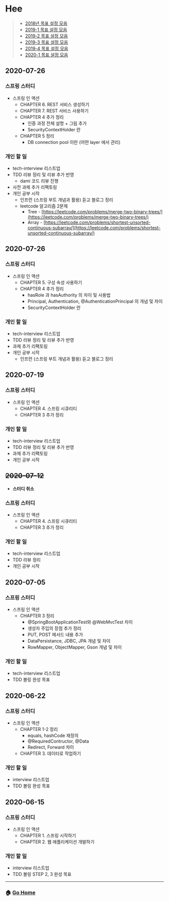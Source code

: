 # Hee

> - [2018년 목표 설정 모음](/hee/2018-goals.md)
> - [2019-1 목표 설정 모음](/hee/2019-1-goals.md)
> - [2019-2 목표 설정 모음](/hee/2019-2-goals.md)
> - [2019-3 목표 설정 모음](/hee/2019-3-goals.md)
> - [2019-4 목표 설정 모음](/hee/2019-3-goals.md)
> - [2020-1 목표 설정 모음](/hee/2020-1-goals.md)

## 2020-07-26 
### 스프링 스터디
- 스프링 인 액션
  - CHAPTER 6. REST 서비스 생성하기
  - CHAPTER 7. REST 서비스 사용하기 
  - CHAPTER 4 추가 정리 
    - 인증 과정 전체 설명 + 그림 추가 
    - SecurityContextHolder 란 
  - CHAPTER 5 정리 
    - DB connection pool 이란 (어떤 layer 에서 관리)
### 개인 할 일
- tech-interview 리스트업
- TDD 리뷰 정리 및 리뷰 추가 반영
  - dami 코드 리뷰 진행 
- 사전 과제 추가 리팩토링 
- 개인 공부 시작
  - 인프런 (스프링 부트 개념과 활용) 듣고 블로그 정리
  - leetcode 알고리즘 2문제 
    - Tree - [https://leetcode.com/problems/merge-two-binary-trees/](https://leetcode.com/problems/merge-two-binary-trees/)
    - Array - [https://leetcode.com/problems/shortest-unsorted-continuous-subarray/](https://leetcode.com/problems/shortest-unsorted-continuous-subarray/)

## 2020-07-26 
### 스프링 스터디
- 스프링 인 액션
  - CHAPTER 5. 구성 속성 사용하기
  - CHAPTER 4 추가 정리 
    - hasRole 과 hasAuthority 의 차이 및 사용법
    - Principal, Authentication, @AuthenticationPrincipal 의 개념 및 차이 
    - SecurityContextHolder 란 
### 개인 할 일
- tech-interview 리스트업
- TDD 리뷰 정리 및 리뷰 추가 반영
- 과제 추가 리팩토링 
- 개인 공부 시작
  - 인프런 (스프링 부트 개념과 활용) 듣고 블로그 정리

## 2020-07-19
### 스프링 스터디
- 스프링 인 액션
  - CHAPTER 4. 스프링 시큐리티
  - CHAPTER 3 추가 정리 
### 개인 할 일
- tech-interview 리스트업
- TDD 리뷰 정리 및 리뷰 추가 반영
- 과제 추가 리팩토링 
- 개인 공부 시작

## ~~2020-07-12~~
- **스터디 취소**
### 스프링 스터디
- 스프링 인 액션
  - CHAPTER 4. 스프링 시큐리티
  - CHAPTER 3 추가 정리 
### 개인 할 일
- tech-interview 리스트업
- TDD 리뷰 정리
- 개인 공부 시작

## 2020-07-05
### 스프링 스터디
- 스프링 인 액션
  - CHAPTER 3 정리
    - @SpringBootApplicationTest와 @WebMvcTest 차이 
    - 생성자 주입의 장점 추가 정리 
    - PUT, POST 메서드 내용 추가
    - DataPersistance, JDBC, JPA 개념 및 차이
    - RowMapper, ObjectMapper, Gson 개념 및 차이 
### 개인 할 일
- tech-interview 리스트업
- TDD 볼링 완성 목표

## 2020-06-22
### 스프링 스터디
- 스프링 인 액션
  - CHAPTER 1-2 정리
    - equals, hashCode 재정의 
    - @RequiredContructor, @Data
    - Redirect, Forward 차이
  - CHAPTER 3. 데이터로 작업하기
### 개인 할 일
- interview 리스트업
- TDD 볼링 완성 목표

## 2020-06-15
### 스프링 스터디
- 스프링 인 액션
  - CHAPTER 1. 스프링 시작하기
  - CHAPTER 2. 웹 애플리케이션 개발하기
### 개인 할 일
- interview 리스트업
- TDD 볼링 STEP 2, 3 완성 목표

---

### :house: [Go Home](https://github.com/WeareSoft/WWL)
